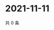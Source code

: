 # 2021-11-11

共 0 条

<!-- BEGIN WEIBO -->
<!-- 最后更新时间 Thu Nov 11 2021 23:12:09 GMT+0800 (China Standard Time) -->

<!-- END WEIBO -->
